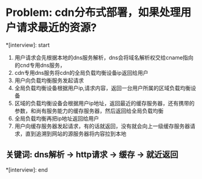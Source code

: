 # Problem: cdn分布式部署，如果处理用户请求最近的资源?

*[interview]: start

1. 用户请求会先根据本地的dns服务解析，dns会将域名解析权交给cname指向的cnd专用dns服务，
2. cdn专用dns服务将cdn的全局负载均衡设备ip返回给用户
3. 用户向负载均衡服务发起请求
4. 全局负载均衡设备根据用户ip,请求内容，返回一台用户所属的区域负载均衡设备
5. 区域的负载均衡设备会根据用户ip地址，返回最近的缓存服务器，还有携带的参数，和尚有服务能力的缓存服务器，然后返回给全局负载均衡
6. 全局负载均衡再把ip地址返回给用户
7. 用户向缓存服务器发起请求，有的话就返回，没有就会向上一级缓存服务器请求，直到追溯到网站的源服务器将内容拉到本地

## 关键词: dns解析 -> http请求 -> 缓存 -> 就近返回
*[interview]: end
